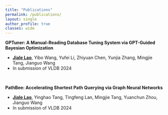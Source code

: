 ```yaml
---
title: "Publications"
permalink: /publications/
layout: single
author_profile: true
classes: wide
---
```


**GPTuner: A Manual-Reading Database Tuning System via GPT-Guided Bayesian Optimization**  
- <u>**Jiale Lao**</u>, Yibo Wang, Yufei Li, Zhiyuan Chen, Yunjia Zhang, Mingjie Tang, Jianguo Wang  
- In submission of VLDB 2024  

<br>

**PathBee: Accelerating Shortest Path Querying via Graph Neural Networks**  
- <u>**Jiale Lao**</u>, Yinghao Tang, Tingfeng Lan, Mingjie Tang, Yuanchun Zhou, Jianguo Wang  
- In submission of VLDB 2024  
